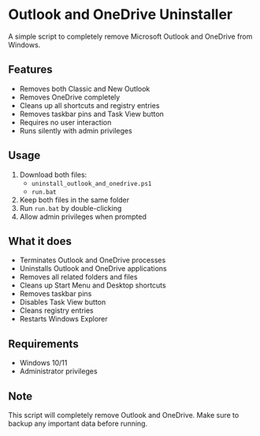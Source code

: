 # Outlook and OneDrive Uninstaller

A simple script to completely remove Microsoft Outlook and OneDrive from Windows.

## Features

- Removes both Classic and New Outlook
- Removes OneDrive completely
- Cleans up all shortcuts and registry entries
- Removes taskbar pins and Task View button
- Requires no user interaction
- Runs silently with admin privileges

## Usage

1. Download both files:
   - `uninstall_outlook_and_onedrive.ps1`
   - `run.bat`
2. Keep both files in the same folder
3. Run `run.bat` by double-clicking
4. Allow admin privileges when prompted

## What it does

- Terminates Outlook and OneDrive processes
- Uninstalls Outlook and OneDrive applications
- Removes all related folders and files
- Cleans up Start Menu and Desktop shortcuts
- Removes taskbar pins
- Disables Task View button
- Cleans registry entries
- Restarts Windows Explorer

## Requirements

- Windows 10/11
- Administrator privileges

## Note

This script will completely remove Outlook and OneDrive. Make sure to backup any important data before running. 